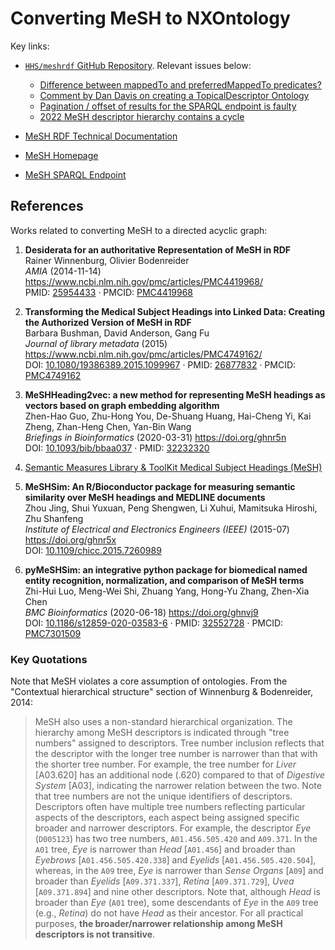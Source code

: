 # Converting MeSH to NXOntology

Key links:

- [`HHS/meshrdf` GitHub Repository](https://github.com/HHS/meshrdf).
  Relevant issues below:
    - [Difference between mappedTo and preferredMappedTo predicates?](https://github.com/HHS/meshrdf/issues/155)
    - [Comment by Dan Davis on creating a TopicalDescriptor Ontology](https://github.com/HHS/meshrdf/issues/156#issuecomment-752226217)
    - [Pagination / offset of results for the SPARQL endpoint is faulty](https://github.com/HHS/meshrdf/issues/150)
    - [2022 MeSH descriptor hierarchy contains a cycle](https://github.com/HHS/meshrdf/issues/194)

- [MeSH RDF Technical Documentation](https://hhs.github.io/meshrdf/)
- [MeSH Homepage](https://www.nlm.nih.gov/mesh/meshhome.html)
- [MeSH SPARQL Endpoint](https://id.nlm.nih.gov/mesh/query)

## References

Works related to converting MeSH to a directed acyclic graph:

1. **Desiderata for an authoritative Representation of MeSH in RDF**   
Rainer Winnenburg, Olivier Bodenreider  
*AMIA* (2014-11-14) <https://www.ncbi.nlm.nih.gov/pmc/articles/PMC4419968/>   
PMID: [25954433](https://www.ncbi.nlm.nih.gov/pubmed/25954433) · PMCID: [PMC4419968](https://www.ncbi.nlm.nih.gov/pmc/articles/PMC4419968)

2. **Transforming the Medical Subject Headings into Linked Data: Creating the Authorized Version of MeSH in RDF**   
Barbara Bushman, David Anderson, Gang Fu  
*Journal of library metadata* (2015) <https://www.ncbi.nlm.nih.gov/pmc/articles/PMC4749162/>   
DOI: [10.1080/19386389.2015.1099967](https://doi.org/10.1080/19386389.2015.1099967) · PMID: [26877832](https://www.ncbi.nlm.nih.gov/pubmed/26877832) · PMCID: [PMC4749162](https://www.ncbi.nlm.nih.gov/pmc/articles/PMC4749162)

3. **MeSHHeading2vec: a new method for representing MeSH headings as vectors based on graph embedding algorithm**   
Zhen-Hao Guo, Zhu-Hong You, De-Shuang Huang, Hai-Cheng Yi, Kai Zheng, Zhan-Heng Chen, Yan-Bin Wang  
*Briefings in Bioinformatics* (2020-03-31) <https://doi.org/ghnr5n>   
DOI: [10.1093/bib/bbaa037](https://doi.org/10.1093/bib/bbaa037) · PMID: [32232320](https://www.ncbi.nlm.nih.gov/pubmed/32232320)

4. [Semantic Measures Library & ToolKit Medical Subject Headings (MeSH)](https://www.semantic-measures-library.org/sml/index.php?q=doc&page=mesh)

5. **MeSHSim: An R/Bioconductor package for measuring semantic similarity over MeSH headings and MEDLINE documents**   
Zhou Jing, Shui Yuxuan, Peng Shengwen, Li Xuhui, Mamitsuka Hiroshi, Zhu Shanfeng  
*Institute of Electrical and Electronics Engineers (IEEE)* (2015-07) <https://doi.org/ghnr5x>   
DOI: [10.1109/chicc.2015.7260989](https://doi.org/10.1109/chicc.2015.7260989)

6. **pyMeSHSim: an integrative python package for biomedical named entity recognition, normalization, and comparison of MeSH terms**   
Zhi-Hui Luo, Meng-Wei Shi, Zhuang Yang, Hong-Yu Zhang, Zhen-Xia Chen  
*BMC Bioinformatics* (2020-06-18) <https://doi.org/ghnvj9>   
DOI: [10.1186/s12859-020-03583-6](https://doi.org/10.1186/s12859-020-03583-6) · PMID: [32552728](https://www.ncbi.nlm.nih.gov/pubmed/32552728) · PMCID: [PMC7301509](https://www.ncbi.nlm.nih.gov/pmc/articles/PMC7301509)

### Key Quotations

Note that MeSH violates a core assumption of ontologies.
From the "Contextual hierarchical structure" section of Winnenburg & Bodenreider, 2014:

> MeSH also uses a non-standard hierarchical organization.
The hierarchy among MeSH descriptors is indicated through "tree numbers" assigned to descriptors.
Tree number inclusion reflects that the descriptor with the longer tree number is narrower than that with the shorter tree number.
For example, the tree number for *Liver* [A03.620] has an additional node (.620) compared to that of *Digestive System* [A03],
indicating the narrower relation between the two.
Note that tree numbers are not the unique identifiers of descriptors.
Descriptors often have multiple tree numbers reflecting particular aspects of the descriptors,
each aspect being assigned specific broader and narrower descriptors.
For example, the descriptor *Eye* (`D005123`) has two tree numbers, `A01.456.505.420` and `A09.371`.
In the `A01` tree, *Eye* is narrower than *Head* [`A01.456`] and broader than *Eyebrows* [`A01.456.505.420.338`] and *Eyelids* [`A01.456.505.420.504`],
whereas, in the `A09` tree, *Eye* is narrower than *Sense Organs* [`A09`] and broader than *Eyelids* [`A09.371.337`], *Retina* [`A09.371.729`], *Uvea* [`A09.371.894`] and nine other descriptors.
Note that, although *Head* is broader than *Eye* (`A01` tree),
some descendants of *Eye* in the `A09` tree (e.g., *Retina*) do not have *Head* as their ancestor.
For all practical purposes, **the broader/narrower relationship among MeSH descriptors is not transitive**.

